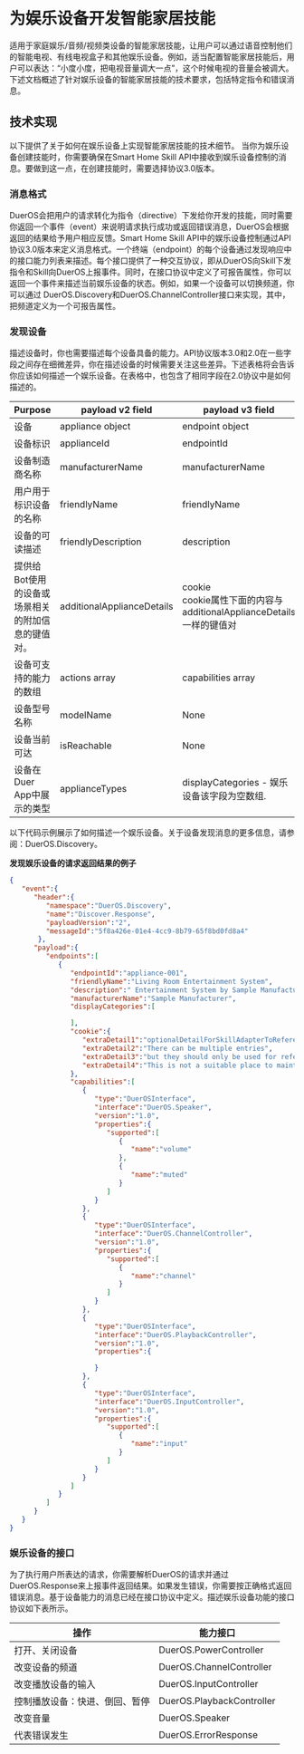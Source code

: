 # 为娱乐设备开发智能家居技能
适用于家庭娱乐/音频/视频类设备的智能家居技能，让用户可以通过语音控制他们的智能电视、有线电视盒子和其他娱乐设备。例如，适当配置智能家居技能后，用户可以表达：“小度小度，把电视音量调大一点”，这个时候电视的音量会被调大。下述文档概述了针对娱乐设备的智能家居技能的技术要求，包括特定指令和错误消息。

## 技术实现
以下提供了关于如何在娱乐设备上实现智能家居技能的技术细节。
当你为娱乐设备创建技能时，你需要确保在Smart Home Skill API中接收到娱乐设备控制的消息。要做到这一点，在创建技能时，需要选择协议3.0版本。

### 消息格式
DuerOS会把用户的请求转化为指令（directive）下发给你开发的技能，同时需要你返回一个事件（event）来说明请求执行成功或返回错误消息，DuerOS会根据返回的结果给予用户相应反馈。Smart Home Skill API中的娱乐设备控制通过API协议3.0版本来定义消息格式。一个终端（endpoint）的每个设备通过发现响应中的接口能力列表来描述。每个接口提供了一种交互协议，即从DuerOS向Skill下发指令和Skill向DuerOS上报事件。同时，在接口协议中定义了可报告属性，你可以返回一个事件来描述当前娱乐设备的状态。例如，如果一个设备可以切换频道，你可以通过 DuerOS.Discovery和DuerOS.ChannelController接口来实现，其中，把频道定义为一个可报告属性。

### 发现设备
描述设备时，你也需要描述每个设备具备的能力。API协议版本3.0和2.0在一些字段之间存在细微差异，你在描述设备的时候需要关注这些差异。下述表格将会告诉你应该如何描述一个娱乐设备。在表格中，也包含了相同字段在2.0协议中是如何描述的。

|Purpose|payload v2 field|payload v3 field|
|---|---|---|
|设备|appliance object|endpoint object|
|设备标识|applianceId	| endpointId|
|设备制造商名称|	manufacturerName	|manufacturerName
|用户用于标识设备的名称|	friendlyName|	friendlyName
|设备的可读描述|	friendlyDescription|	description
|提供给Bot使用的设备或场景相关的附加信息的键值对。|	 additionalApplianceDetails	|cookie <br>cookie属性下面的内容与 additionalApplianceDetails 一样的键值对<br/>|
|设备可支持的能力的数组|	actions array| capabilities array|
|设备型号名称|	modelName|	None
|设备当前可达|	isReachable|	None|
|设备在Duer App中展示的类型|	applianceTypes|	displayCategories - 娱乐设备该字段为空数组.|

以下代码示例展示了如何描述一个娱乐设备。关于设备发现消息的更多信息，请参阅：DuerOS.Discovery。

**发现娱乐设备的请求返回结果的例子**
```json
{
   "event":{
      "header":{
         "namespace":"DuerOS.Discovery",
         "name":"Discover.Response",
         "payloadVersion":"2",
         "messageId":"5f8a426e-01e4-4cc9-8b79-65f8bd0fd8a4"
       },
      "payload":{
         "endpoints":[
            {
               "endpointId":"appliance-001",
               "friendlyName":"Living Room Entertainment System",
               "description":" Entertainment System by Sample Manufacturer",
               "manufacturerName":"Sample Manufacturer",
               "displayCategories":[

               ],
               "cookie":{
                  "extraDetail1":"optionalDetailForSkillAdapterToReferenceThisDevice",
                  "extraDetail2":"There can be multiple entries",
                  "extraDetail3":"but they should only be used for reference purposes",
                  "extraDetail4":"This is not a suitable place to maintain current device state"
               },
               "capabilities":[
                  {
                     "type":"DuerOSInterface",
                     "interface":"DuerOS.Speaker",
                     "version":"1.0",
                     "properties":{
                        "supported":[
                           {
                              "name":"volume"
                           },
                           {
                              "name":"muted"
                           }
                        ]
                     }
                  },
                  {
                     "type":"DuerOSInterface",
                     "interface":"DuerOS.ChannelController",
                     "version":"1.0",
                     "properties":{
                        "supported":[
                           {
                              "name":"channel"
                           }
                        ]
                     }
                  },
                  {
                     "type":"DuerOSInterface",
                     "interface":"DuerOS.PlaybackController",
                     "version":"1.0",
                     "properties":{

                     }
                  },
                  {
                     "type":"DuerOSInterface",
                     "interface":"DuerOS.InputController",
                     "version":"1.0",
                     "properties":{
                        "supported":[
                           {
                              "name":"input"
                           }
                        ]
                     }
                  }
               ]
            }
         ]
      }
   }
}
```

### 娱乐设备的接口
为了执行用户所表达的请求，你需要解析DuerOS的请求并通过DuerOS.Response来上报事件返回结果。如果发生错误，你需要按正确格式返回错误消息。基于设备能力的消息已经在接口协议中定义。描述娱乐设备功能的接口协议如下表所示。

|操作|能力接口|
|---|---|
|打开、关闭设备|DuerOS.PowerController|
|改变设备的频道| DuerOS.ChannelController
|改变播放设备的输入 |DuerOS.InputController
|控制播放设备：快进、倒回、暂停|	DuerOS.PlaybackController
|改变音量	|DuerOS.Speaker
|代表错误发生	|DuerOS.ErrorResponse
